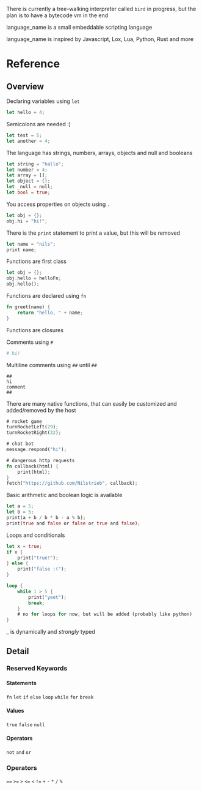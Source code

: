 There is currently a tree-walking interpreter called `bird` in progress, but the plan is to have a bytecode vm in the end

language_name is a small embeddable scripting language

language_name is inspired by Javascript, Lox, Lua, Python, Rust and more

# Reference

## Overview

Declaring variables using `let`

```rust
let hello = 4;
```

Semicolons are needed :)

```rust
let test = 5;
let another = 4;
```

The language has strings, numbers, arrays, objects and null and booleans

```rust
let string = "hallo";
let number = 4; 
let array = [];
let object = {};
let _null = null;
let bool = true;
```

You access properties on objects using `.`

```rust
let obj = {};
obj.hi = "hi!";
```

There is the `print` statement to print a value, but this will be removed
```rust
let name = "nils";
print name;
```

Functions are first class

```rust
let obj = {};
obj.hello = helloFn;
obj.hello();
```

Functions are declared using `fn`

```rust
fn greet(name) {
    return "hello, " + name;
}
```

Functions are closures

Comments using `#`
```py
# hi!
```

Multiline comments using `##` until `##`
```
##
hi
comment
##
```

There are many native functions, that can easily be customized and added/removed by the host

```rust
# rocket game
turnRocketLeft(29);
turnRocketRight(32);

# chat bot
message.respond("hi");

# dangerous http requests
fn callback(html) {
    print(html);
}
fetch("https://github.com/Nilstrieb", callback);
```

Basic arithmetic and boolean logic is available

```rust
let a = 5;
let b = 5;
print(a + b / b * b - a % b);
print(true and false or false or true and false);
```

Loops and conditionals

```rust
let x = true;
if x {
    print("true!");
} else {
    print("false :(");
}

loop {
    while 1 > 5 {
        print("yeet");
        break;
    }
    # no for loops for now, but will be added (probably like python)
}
```

_ is dynamically and *strongly* typed

## Detail

### Reserved Keywords

#### Statements
`fn`
`let`
`if`
`else`
`loop`
`while`
`for`
`break`

#### Values
`true`
`false`
`null`

#### Operators
`not`
`and`
`or`

### Operators
`==`
`>=`
`>`
`<=`
`<`
`!=`
`+`
`-`
`*`
`/`
`%`
